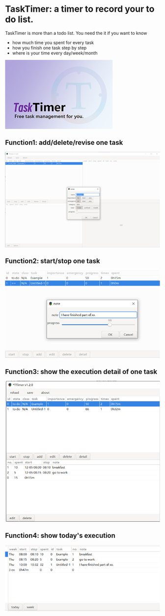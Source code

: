# TaskTimer: a timer to record your to do list.
TaskTimer is more than a todo list. You need the it if you want to know
- how much time you spent for every task
- how you finish one task step by step
- where is your time every day/week/month

![](./doc/splash.png)

## Function1: add/delete/revise one task
![add_example.png](./doc/add_example.png)
## Function2: start/stop one task
![stop_example.png](./doc/stop_example.png)
## Function3: show the execution detail of one task
![detail_example.png](./doc/detail_example.png)
## Function4: show today's execution
![today_example.png](./doc/today_example.png)